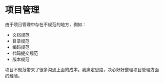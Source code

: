 # 项目管理
由于项目管理中存在不规范的地方，例如：
- 文档规范
- 目录规范
- 编码规范
- 代码提交规范
- 版本规范

项目不规范带来了很多沟通上面的成本。我痛定思路，决心好好整理项目管理方面的经验。